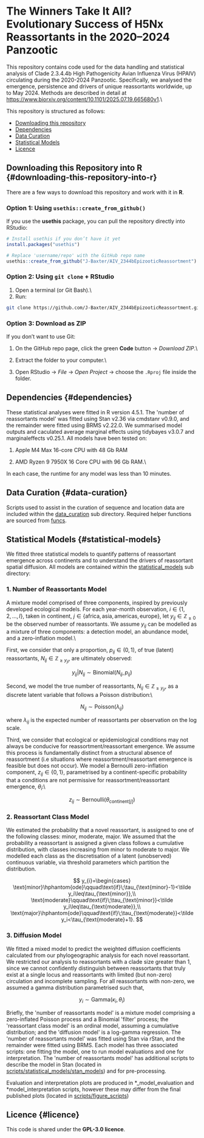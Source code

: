 # The Winners Take It All? Evolutionary Success of H5Nx Reassortants in the 2020–2024 Panzootic

This repository contains code used for the data handling and statistical analysis of Clade 2.3.4.4b High Pathogenicity Avian Influenza Virus (HPAIV) circulating during the 2020-2024 Panzootic. Specifically, we analysed the emergence, persistence and drivers of unique reassortants worldwide, up to May 2024. Methods are described in detail at <https://www.biorxiv.org/content/10.1101/2025.07.19.665680v1>.\

This repository is structured as follows:

-   [Downloading this repository](#Downloading-this-Repository-into-R)
-   [Dependencies](#Dependencies)
-   [Data Curation](#Data-Curation)
-   [Statistical Models](#Statistical-Models)
-   [Licence](#Licence)

## **Downloading this Repository into R** {#downloading-this-repository-into-r}

There are a few ways to download this repository and work with it in **R**.

### Option 1: Using `usethis::create_from_github()`

If you use the **usethis** package, you can pull the repository directly into RStudio:

``` r
# Install usethis if you don’t have it yet
install.packages("usethis")

# Replace 'username/repo' with the GitHub repo name
usethis::create_from_github("J-Baxter/AIV_2344bEpizooticReassortment")
```

### Option 2: Using `git clone` + RStudio

1.  Open a terminal (or Git Bash).\
2.  Run:

``` bash
git clone https://github.com/J-Baxter/AIV_2344bEpizooticReassortment.git
```

### Option 3: Download as ZIP

If you don’t want to use Git:

1.  On the GitHub repo page, click the green **Code** button → *Download ZIP*.\

2.  Extract the folder to your computer.\

3.  Open RStudio → *File* → *Open Project* → choose the `.Rproj` file inside the folder.

## **Dependencies** {#dependencies}

These statistical analyses were fitted in R version 4.5.1. The 'number of reassortants model' was fitted using Stan v2.36 via cmdstanr v0.9.0, and the remainder were fitted using BRMS v2.22.0. We summarised model outputs and caculated average marginal effects using tidybayes v3.0.7 and marginaleffects v0.25.1. All models have been tested on:

1.  Apple M4 Max 16-core CPU with 48 Gb RAM

2.  AMD Ryzen 9 7950X 16 Core CPU with 96 Gb RAM.\

In each case, the runtime for any model was less than 10 minutes.

## **Data Curation** {#data-curation}

Scripts used to assist in the curation of sequence and location data are included within the [data_curation](scripts/data_curation/) sub directory. Required helper functions are sourced from [funcs](scripts/funcs/).

## **Statistical Models** {#statistical-models}

We fitted three statistical models to quantify patterns of reassortant emergence across continents and to understand the drivers of reassortant spatial diffusion. All models are contained within the [statistical_models](scripts/statistical_models/) sub directory:

### 1. Number of Reassortants Model

A mixture model comprised of three components, inspired by previously developed ecological models. For each year-month observation, $`i\in\{1,2,...,I\}`$, taken in continent, $`j\in\{\text{africa}, \text{asia}, \text{americas}, \text{europe}\}`$, let $`y_{ij}\in\mathbb{Z}_{\geq0}`$ be the observed number of reassortants. We assume $y_{ij}$ can be modelled as a mixture of three components: a detection model, an abundance model, and a zero-inflation model.\

First, we consider that only a proportion, $`p_{ij}\in(0,1)`$, of true (latent) reassortants, $`N_{ij}\in\mathbb{Z}_{\geq y_{ji}}`$, are ultimately observed:

```math
y_{ij}|N_{ij} \sim \mathrm{Binomial}(N_{ij},p_{ij})
```

Second, we model the true number of reassortants, $`N_{ij}\in\mathbb{Z}_{\geq y_{ji}}`$, as a discrete latent variable that follows a Poisson distribution:\

```math
N_{ij} \sim \mathrm{Poisson}(\lambda_{ij})
```

where $`\lambda_{ij}`$ is the expected number of reassortants per observation on the log scale.

Third, we consider that ecological or epidemiological conditions may not always be conducive for reassortment/reassortant emergence. We assume this process is fundamentally distinct from a structural absence of reassortment (i.e situations where reassortment/reassortant emergence is feasible but does not occur). We model a Bernoulli zero-inflation component, $`z_{ij}\in\{0,1\}`$, parametrised by a continent-specific probability that a conditions are not permissive for reassortment/reassortant emergence, $`\theta_{i}`$:\

```math
z_{ij} \sim \mathrm{Bernoulli}(\theta_{\text{continent}[j]})
```

### 2. Reassortant Class Model

We estimated the probability that a novel reassortant, is assigned to one of the following classes: minor, moderate, major. We assumed that the probability a reassortant is assigned a given class follows a cumulative distribution, with classes increasing from minor to moderate to major. We modelled each class as the discretisation of a latent (unobserved) continuous variable, via threshold parameters which partition the distribution.
```math
 y_{i}=\begin{cases}
\text{minor}\hphantom{ode}\qquad\text{if}\;\tau_{\text{minor}-1}<\tilde y_i\leq\tau_{\text{minor}},\\
  \text{moderate}\qquad\text{if}\;\tau_{\text{minor}}<\tilde y_i\leq\tau_{\text{moderate}},\\
  \text{major}\hphantom{ode}\qquad\text{if}\;\tau_{\text{moderate}}<\tilde y_i<\tau_{\text{moderate}+1}.

```
### 3. Diffusion Model

We fitted a mixed model to predict the weighted diffusion coefficients calculated from our phylogeographic analysis for each novel reassortant. We restricted our analysis to reassortants with a clade size greater than 1, since we cannot confidently distinguish between reassortants that truly exist at a single locus and reassortants with limited (but non-zero) circulation and incomplete sampling. For all reassortants with non-zero, we assumed a gamma distribution parametrised such that,
```math
y_{i} \sim \mathrm{Gamma}(\kappa_{i},\theta_{i})
```
Briefly, the 'number of reassortants model' is a mixture model comprising a zero-inflated Poisson process and a Binomial 'filter' process; the 'reassortant class model' is an ordinal model, assuming a cumulative distribution; and the 'diffusion model' is a log-gamma regression. The 'number of reassortants model' was fitted using Stan via rStan, and the remainder were fitted using BRMS. Each model has three associated scripts: one fitting the model, one to run model evaluations and one for interpretation. The 'number of reassortants model' has additional scripts to describe the model in Stan (located in [scripts/statistical_models/stan_models](scripts/statistical_models/stan_models)) and for pre-processing.

Evaluation and interpretation plots are produced in \*\_model_evaluation and \*model_interpretation scripts, however these may differ from the final published plots (located in [scripts/figure_scripts](scripts/figure_scripts))

## **Licence** {#licence}

This code is shared under the **GPL-3.0 licence**.
